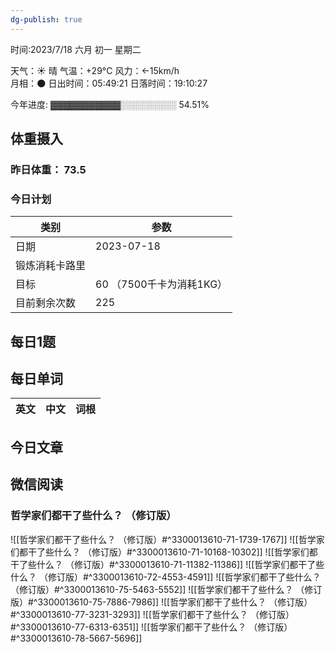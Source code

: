 ```yaml
---
dg-publish: true
---
```



时间:2023/7/18 六月 初一 星期二

天气：☀️   晴 气温：+29°C 风力：←15km/h  
月相：🌑 日出时间：05:49:21 日落时间：19:10:27

今年进度: ▓▓▓▓▓▓▓▓▓▓▓░░░░░░░░░ 54.51%

## 体重摄入

### 昨日体重： 73.5
### 今日计划

| 类别           | 参数                    |
| -------------- | ----------------------- |
| 日期           | 2023-07-18               |
| 锻炼消耗卡路里 | |
| 目标           | 60      （7500千卡为消耗1KG）                |
| 目前剩余次数               |        225                  |



## 每日1题


## 每日单词

| 英文       | 中文       |词根|
| ---------- | ---------- | ---|


## 今日文章

## 微信阅读

<!-- start of weread -->

### 哲学家们都干了些什么？ （修订版）
![[哲学家们都干了些什么？ （修订版）#^3300013610-71-1739-1767]]
![[哲学家们都干了些什么？ （修订版）#^3300013610-71-10168-10302]]
![[哲学家们都干了些什么？ （修订版）#^3300013610-71-11382-11386]]
![[哲学家们都干了些什么？ （修订版）#^3300013610-72-4553-4591]]
![[哲学家们都干了些什么？ （修订版）#^3300013610-75-5463-5552]]
![[哲学家们都干了些什么？ （修订版）#^3300013610-75-7886-7986]]
![[哲学家们都干了些什么？ （修订版）#^3300013610-77-3231-3293]]
![[哲学家们都干了些什么？ （修订版）#^3300013610-77-6313-6351]]
![[哲学家们都干了些什么？ （修订版）#^3300013610-78-5667-5696]]

<!-- end of weread -->
